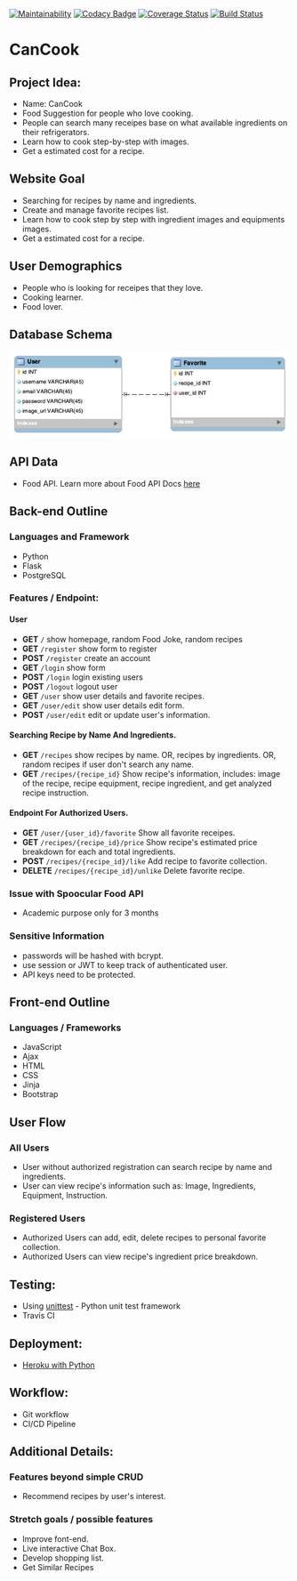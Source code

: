 [![Maintainability](https://api.codeclimate.com/v1/badges/cc0fbf96872d2e85c524/maintainability)](https://codeclimate.com/github/Huulamnguyen/can-cook/maintainability)
[![Codacy Badge](https://api.codacy.com/project/badge/Grade/6429759713614b98bbae79457218f5ed)](https://app.codacy.com/gh/Huulamnguyen/can-cook?utm_source=github.com&utm_medium=referral&utm_content=Huulamnguyen/can-cook&utm_campaign=Badge_Grade_Settings)
[![Coverage Status](https://coveralls.io/repos/github/Huulamnguyen/can-cook/badge.svg?branch=main)](https://coveralls.io/github/Huulamnguyen/can-cook?branch=main)
[![Build Status](https://www.travis-ci.com/Huulamnguyen/can-cook.svg?branch=main)](https://www.travis-ci.com/Huulamnguyen/can-cook)
# CanCook

## Project Idea:
- Name: CanCook
- Food Suggestion for people who love cooking.
- People can search many receipes base on what available ingredients on their refrigerators.
- Learn how to cook step-by-step with images.
- Get a estimated cost for a recipe.

## Website Goal
- Searching for recipes by name and ingredients.
- Create and manage favorite recipes list.
- Learn how to cook step by step with ingredient images and equipments images.
- Get a estimated cost for a recipe.

## User Demographics
- People who is looking for receipes that they love.
- Cooking learner.
- Food lover.
## Database Schema
 ![cancook EER Diagram](/asset/eer-cancook.png)

## API Data
- Food API. Learn more about Food API Docs [here](https://spoonacular.com/food-api/docs)

## Back-end Outline

### Languages and Framework
- Python
- Flask
- PostgreSQL

### Features / Endpoint:

#### User
- **GET** `/` show homepage, random Food Joke, random recipes
- **GET** `/register` show form to register 
- **POST** `/register` create an account
- **GET** `/login` show form 
- **POST** `/login` login existing users
- **POST** `/logout` logout user
- **GET** `/user` show user details and favorite recipes.
- **GET** `/user/edit` show user details edit form.
- **POST** `/user/edit` edit or update user's information.

#### Searching Recipe by Name And Ingredients.
- **GET** `/recipes` show recipes by name. OR, recipes by ingredients. OR, random recipes if user don't search any name.
- **GET** `/recipes/{recipe_id}` Show recipe's information, includes: image of the recipe, recipe equipment, recipe ingredient, and get analyzed recipe instruction.
#### Endpoint For Authorized Users.
- **GET** `/user/{user_id}/favorite` Show all favorite receipes.
- **GET** `/recipes/{recipe_id}/price` Show recipe's estimated price breakdown for each and total ingredients.
- **POST** `/recipes/{recipe_id}/like` Add recipe to favorite collection. 
- **DELETE** `/recipes/{recipe_id}/unlike` Delete favorite recipe.

### Issue with Spoocular Food API
- Academic purpose only for 3 months

### Sensitive Information
- passwords will be hashed with bcrypt.
- use session or JWT to keep track of authenticated user.
- API keys need to be protected.

## Front-end Outline

### Languages / Frameworks
- JavaScript
- Ajax
- HTML
- CSS
- Jinja
- Bootstrap

## User Flow

### All Users
- User without authorized registration can search recipe by name and ingredients.
- User can view recipe's information such as: Image, Ingredients, Equipment, Instruction.

### Registered Users
- Authorized Users can add, edit, delete recipes to personal favorite collection.
- Authorized Users can view recipe's ingredient price breakdown.

## Testing:
- Using [unittest](https://docs.python.org/3/library/unittest.html) - Python unit test framework
- Travis CI 

## Deployment:
- [Heroku with Python](https://devcenter.heroku.com/articles/getting-started-with-python)

## Workflow:
- Git workflow
- CI/CD Pipeline

## Additional Details:

### Features beyond simple CRUD
- Recommend recipes by user's interest.

### Stretch goals / possible features
- Improve font-end.
- Live interactive Chat Box.
- Develop shopping list.
- Get Similar Recipes
